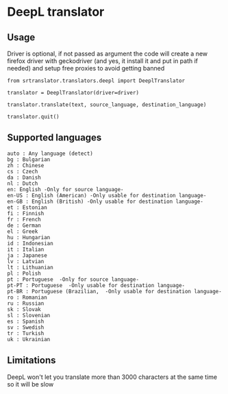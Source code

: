 # DeepL translator

## Usage

Driver is optional, if not passed as argument the code will create a new firefox driver with geckodriver (and yes, it install it and put in path if needed) and setup free proxies to avoid getting banned

```
from srtranslator.translators.deepl import DeeplTranslator

translator = DeeplTranslator(driver=driver)

translator.translate(text, source_language, destination_language)

translator.quit()
```

## Supported languages

```
auto : Any language (detect)
bg : Bulgarian
zh : Chinese
cs : Czech
da : Danish
nl : Dutch
en: English -Only for source language-
en-US : English (American) -Only usable for destination language-
en-GB : English (British) -Only usable for destination language-
et : Estonian
fi : Finnish
fr : French
de : German
el : Greek
hu : Hungarian
id : Indonesian
it : Italian
ja : Japanese
lv : Latvian
lt : Lithuanian
pl : Polish
pt : Portuguese  -Only for source language-
pt-PT : Portuguese  -Only usable for destination language-
pt-BR : Portuguese (Brazilian,  -Only usable for destination language-
ro : Romanian
ru : Russian
sk : Slovak
sl : Slovenian
es : Spanish
sv : Swedish
tr : Turkish
uk : Ukrainian
```

## Limitations

DeepL won't let you translate more than 3000 characters at the same time so it will be slow
